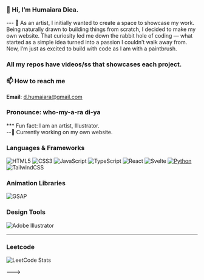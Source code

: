 ### 👋 Hi, I’m Humaiara Diea.<br>
--- 🎨 As an artist, I initially wanted to create a space to showcase my work. Being naturally drawn to building things from scratch, I decided to make my own website. That curiosity led me   down the rabbit hole of coding — what started as a simple idea turned into a passion I couldn’t walk away from. Now, I’m just as excited to build with code as I am with a paintbrush.<br>
### All my repos have videos/ss that showcases each project.
### 📫 How to reach me  
**Email**: [d.humaiara@gmail.com](mailto:d.humaiara@gmail.com)   
### Pronounce: who-my-a-ra   di-ya <br>
*** Fun fact: I am an artist, Illustrator. <br>
--🚧 Currently working on my own website. <br>

### Languages & Frameworks

![HTML5](https://img.shields.io/badge/HTML5-E34F26?style=for-the-badge&logo=html5&logoColor=white)
![CSS3](https://img.shields.io/badge/CSS3-1572B6?style=for-the-badge&logo=css3&logoColor=white)
![JavaScript](https://img.shields.io/badge/JavaScript-F7DF1E?style=for-the-badge&logo=javascript&logoColor=black)
![TypeScript](https://img.shields.io/badge/TypeScript-3178C6?style=for-the-badge&logo=typescript&logoColor=white)
![React](https://img.shields.io/badge/-React-61DAFB?logo=react&logoColor=white&style=for-the-badge)
![Svelte](https://img.shields.io/badge/Svelte-FF3E00?style=for-the-badge&logo=svelte&logoColor=white)
[![Python](https://img.shields.io/badge/Python-3776AB?style=for-the-badge&logo=python&logoColor=white)](https://www.python.org/)
![TailwindCSS](https://img.shields.io/badge/Tailwind_CSS-38B2AC?style=for-the-badge&logo=tailwind-css&logoColor=white)



### Animation Libraries

![GSAP](https://img.shields.io/badge/GSAP-88CE02?style=for-the-badge&logo=greensock&logoColor=black)


### Design Tools

![Adobe Illustrator](https://img.shields.io/badge/Adobe%20Illustrator-FF9A00?style=for-the-badge&logo=adobe-illustrator&logoColor=white)

---
### Leetcode
![LeetCode Stats](https://leetcard.jacoblin.cool/humaiarad)


<!---
HumaiaraD/HumaiaraD is a ✨ special ✨ repository because its `README.md` (this file) appears on your GitHub profile.
--->
--->
